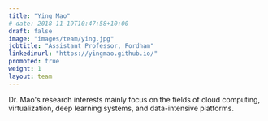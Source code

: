 ```yaml
---
title: "Ying Mao"
# date: 2018-11-19T10:47:58+10:00
draft: false
image: "images/team/ying.jpg"
jobtitle: "Assistant Professor, Fordham"
linkedinurl: "https://yingmao.github.io/"
promoted: true
weight: 1
layout: team
---
```


Dr. Mao's research interests mainly focus on the fields of cloud computing, virtualization, deep learning systems, and data-intensive platforms.

